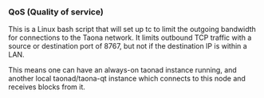 ### QoS (Quality of service) ###

This is a Linux bash script that will set up tc to limit the outgoing bandwidth for connections to the Taona network. It limits outbound TCP traffic with a source or destination port of 8767, but not if the destination IP is within a LAN.

This means one can have an always-on taonad instance running, and another local taonad/taona-qt instance which connects to this node and receives blocks from it.
